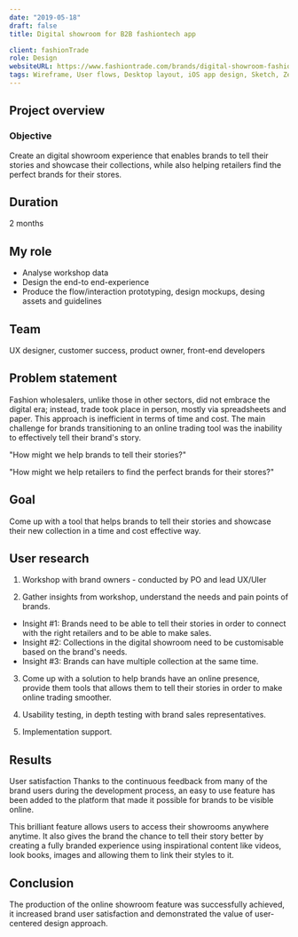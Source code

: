 ```yaml
---
date: "2019-05-18"
draft: false
title: Digital showroom for B2B fashiontech app

client: fashionTrade
role: Design
websiteURL: https://www.fashiontrade.com/brands/digital-showroom-fashion/
tags: Wireframe, User flows, Desktop layout, iOS app design, Sketch, Zeplin, InVision
---
```


## Project overview
### Objective
Create an digital showroom experience that enables brands to tell their stories and showcase their collections, while also helping retailers find the perfect brands for their stores.

## Duration
2 months

## My role
- Analyse workshop data
- Design the end-to end-experience
- Produce the flow/interaction prototyping, design mockups, desing assets and guidelines

## Team
UX designer, customer success, product owner, front-end developers

## Problem statement
Fashion wholesalers, unlike those in other sectors, did not embrace the digital era; instead, trade took place in person, mostly via spreadsheets and paper. This approach is inefficient in terms of time and cost. The main challenge for brands transitioning to an online trading tool was the inability to effectively tell their brand's story.

"How might we help brands to tell their stories?"

"How might we help retailers to find the perfect brands for their stores?"

## Goal
Come up with a tool that helps brands to tell their stories and showcase their new collection in a time and cost effective way. 

## User research
1. Workshop with brand owners - conducted by PO and lead UX/UIer


2. Gather insights from workshop, understand the needs and pain points of brands.
  - Insight #1: Brands need to be able to tell their stories in order to connect with the right retailers and to be able to make sales.
  - Insight #2: Collections in the digital showroom need to be customisable based on the brand's needs.
  - Insight #3: Brands can have multiple collection at the same time.

3. Come up with a solution to help brands have an online presence, provide them tools that allows them to tell their stories in order to make online trading smoother.


4. Usability testing, in depth testing with brand sales representatives.
5. Implementation support. 


## Results
User satisfaction
Thanks to the continuous feedback from many of the brand users during the development process, an easy to use feature has been added to the platform that made it possible for brands to be visible online.

This brilliant feature allows users to access their showrooms anywhere anytime. It also gives the brand the chance to tell their story better by creating a fully branded experience using inspirational content like videos, look books, images and allowing them to link their styles to it.

## Conclusion
The production of the online showroom feature was successfully achieved, it increased brand user satisfaction and demonstrated the value of user-centered design approach. 
